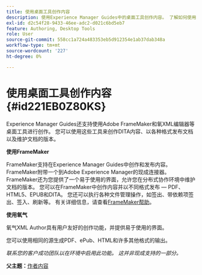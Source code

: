 ```yaml
---
title: 使用桌面工具创作内容
description: 使用Experience Manager Guides中的桌面工具创作内容。 了解如何使用Adobe FrameMaker和Oxygon XML编辑器创作和发布DITA内容。
exl-id: d2c54f28-9433-46ee-adc2-d021c6bd5eb7
feature: Authoring, Desktop Tools
role: User
source-git-commit: 558cc1a724a483353eb5d912354e1ab37dab348a
workflow-type: tm+mt
source-wordcount: '227'
ht-degree: 0%

---
```


# 使用桌面工具创作内容 {#id221EB0Z80KS}

Experience Manager Guides还支持使用Adobe FrameMaker和氧XML编辑器等桌面工具进行创作。 您可以使用这些工具来创作DITA内容、以各种格式发布文档以及维护文档的版本。

**使用FrameMaker**

FrameMaker支持在Experience Manager Guides中创作和发布内容。 FrameMaker附带一个到Adobe Experience Manager的现成连接器。 FrameMaker还为您提供了一个易于使用的界面，允许您在分布式协作环境中维护文档的版本。 您可以在FrameMaker中创作内容并以不同格式发布 — PDF、HTML5、EPUB和DITA。 您还可以执行各种文件管理操作，如签出、带依赖项签出、签入、刷新等。 有关详细信息，请查看[FrameMaker帮助](https://help.adobe.com/en_US/framemaker/using/index.html)。

**使用氧气**

氧气XML Author具有用户友好的创作功能，并提供易于使用的界面。

您可以使用相同的源生成PDF、ePub、HTML和许多其他格式的输出。

*联系您的客户成功团队以在环境中启用此功能。 这并非现成支持的一部分。*

**父主题：**[&#x200B;作者内容](authoring-content.md)
